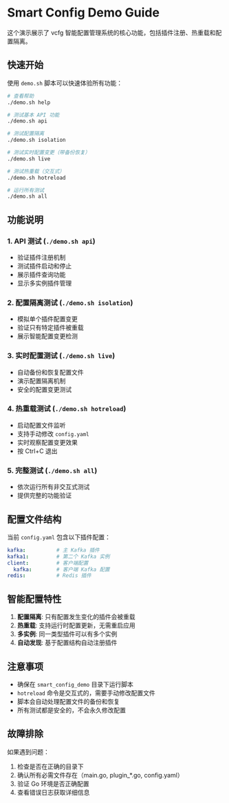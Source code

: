 # Smart Config Demo Guide

这个演示展示了 vcfg 智能配置管理系统的核心功能，包括插件注册、热重载和配置隔离。

## 快速开始

使用 `demo.sh` 脚本可以快速体验所有功能：

```bash
# 查看帮助
./demo.sh help

# 测试基本 API 功能
./demo.sh api

# 测试配置隔离
./demo.sh isolation

# 测试实时配置变更（带备份恢复）
./demo.sh live

# 测试热重载（交互式）
./demo.sh hotreload

# 运行所有测试
./demo.sh all
```

## 功能说明

### 1. API 测试 (`./demo.sh api`)
- 验证插件注册机制
- 测试插件启动和停止
- 展示插件查询功能
- 显示多实例插件管理

### 2. 配置隔离测试 (`./demo.sh isolation`)
- 模拟单个插件配置变更
- 验证只有特定插件被重载
- 展示智能配置变更检测

### 3. 实时配置测试 (`./demo.sh live`)
- 自动备份和恢复配置文件
- 演示配置隔离机制
- 安全的配置变更测试

### 4. 热重载测试 (`./demo.sh hotreload`)
- 启动配置文件监听
- 支持手动修改 `config.yaml`
- 实时观察配置变更效果
- 按 Ctrl+C 退出

### 5. 完整测试 (`./demo.sh all`)
- 依次运行所有非交互式测试
- 提供完整的功能验证

## 配置文件结构

当前 `config.yaml` 包含以下插件配置：

```yaml
kafka:          # 主 Kafka 插件
kafka1:         # 第二个 Kafka 实例
client:         # 客户端配置
  kafka:        # 客户端 Kafka 配置
redis:          # Redis 插件
```

## 智能配置特性

1. **配置隔离**: 只有配置发生变化的插件会被重载
2. **热重载**: 支持运行时配置更新，无需重启应用
3. **多实例**: 同一类型插件可以有多个实例
4. **自动发现**: 基于配置结构自动注册插件

## 注意事项

- 确保在 `smart_config_demo` 目录下运行脚本
- `hotreload` 命令是交互式的，需要手动修改配置文件
- 脚本会自动处理配置文件的备份和恢复
- 所有测试都是安全的，不会永久修改配置

## 故障排除

如果遇到问题：

1. 检查是否在正确的目录下
2. 确认所有必需文件存在（main.go, plugin_*.go, config.yaml）
3. 验证 Go 环境是否正确配置
4. 查看错误日志获取详细信息